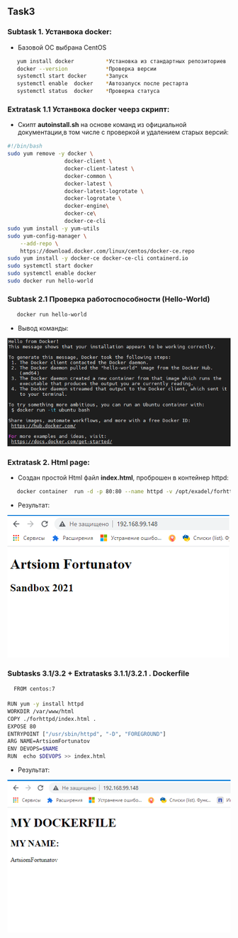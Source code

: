 <!-- ABOUT THE PROJECT -->
## Task3
### Subtask 1. Устанвока docker:
* Базовой ОС выбрана CentOS
```sh
   yum install docker          *Установка из стандартных репозиториев 
   docker --version            *Проверка версии
   systemctl start docker      *Запуск 
   systemctl enable  docker    *Автозапуск после рестарта
   systemctl status  docker    *Проверка статуса
   ```
### Extratask 1.1 Устанвока docker чеерз скрипт:
* Скипт **autoinstall.sh** на основе команд из официальной документации,в том числе с проверкой и удалением старых версий:
```sh
#!/bin/bash
sudo yum remove -y docker \
                  docker-client \
                  docker-client-latest \
                  docker-common \
                  docker-latest \
                  docker-latest-logrotate \
                  docker-logrotate \
                  docker-engine\
                  docker-ce\
                  docker-ce-cli
sudo yum install -y yum-utils 
sudo yum-config-manager \
    --add-repo \
    https://download.docker.com/linux/centos/docker-ce.repo
sudo yum install -y docker-ce docker-ce-cli containerd.io 
sudo systemctl start docker
sudo systemctl enable docker
sudo docker run hello-world
   ```
### Subtask 2.1 Проверка работоспособности (Hello-World)
```sh
   docker run hello-world
   ```
* Вывод команды:

![](https://github.com/ArtsiomFortunatov/exadel_internship/blob/master/task3/image/HelloWorld.png)

### Extratask 2. Html page:
* Создан простой Html файл **index.html**, проброшен в контейнер httpd:
```sh
   docker container  run -d -p 80:80 --name httpd -v /opt/exadel/forhttpd/index.html:/usr/local/apache2/htdocs/index.html httpd
   ```
* Результат:

![](https://github.com/ArtsiomFortunatov/exadel_internship/blob/master/task3/image/ChangeHtml.png)

### Subtasks 3.1/3.2 + Extratasks 3.1.1/3.2.1 . Dockerfile

```sh
  FROM centos:7

RUN yum -y install httpd 
WORKDIR /var/www/html
COPY ./forhttpd/index.html .
EXPOSE 80
ENTRYPOINT ["/usr/sbin/httpd", "-D", "FOREGROUND"]
ARG NAME=ArtsiomFortunatov
ENV DEVOPS=$NAME
RUN  echo $DEVOPS >> index.html
   ```
* Результат:

![](https://github.com/ArtsiomFortunatov/exadel_internship/blob/master/task3/image/Dockerfile.png)

